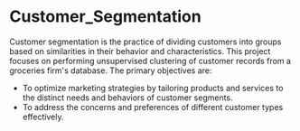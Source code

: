 # Customer_Segmentation

Customer segmentation is the practice of dividing customers into groups based on similarities in their behavior and characteristics. This project focuses on performing unsupervised clustering of customer records from a groceries firm's database. The primary objectives are:

* To optimize marketing strategies by tailoring products and services to the distinct needs and behaviors of customer segments.
* To address the concerns and preferences of different customer types effectively.


 
